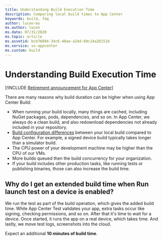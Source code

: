 ```yaml
---
title: Understanding Build Execution Time
description: Comparing local build times to App Center
keywords: build, faq
author: lucen-ms
ms.author: lucen
ms.date: 07/31/2020
ms.topic: article
ms.assetid: bcb76094-34c6-48ae-a24d-60c14a261518
ms.service: vs-appcenter
ms.custom: build
---
```


# Understanding Build Execution Time

[!INCLUDE [Retirement announcement for App Center](~/includes/retirement.md)]

There are many reasons why build duration can be higher when using App Center Build:

* When running your build locally, many things are cached, including NuGet packages, pods, dependencies, and so on. In App Center, we always do a clean build, and also redownload dependencies not already included in your repository.
* [Build configuration differences](~/build/troubleshooting/build-failed.md#if-building-works-locally-but-not-in-app-center) between your local build compared to App Center. For example, a signed device build typically takes longer than a simulator build. 
* The CPU power of your development machine may be higher than the CPU of our VMs.
* More builds queued then the build concurrency for your organization.
* If your build includes other production tasks, like running tests or publishing binaries, those can also increase the build time.

## Why do I get an extended build time when **Run launch test on a device** is enabled?
We run the test as part of the build operation, which gives the added build time. While App Center Test validates your app, extra tasks occur like signing, checking permissions, and so on. After that it's time to wait for a device. Once started, it runs the app on a real device, which takes time. And lastly, we move test logs, screenshots into the cloud.

Expect an additional **10 minutes of build time**.